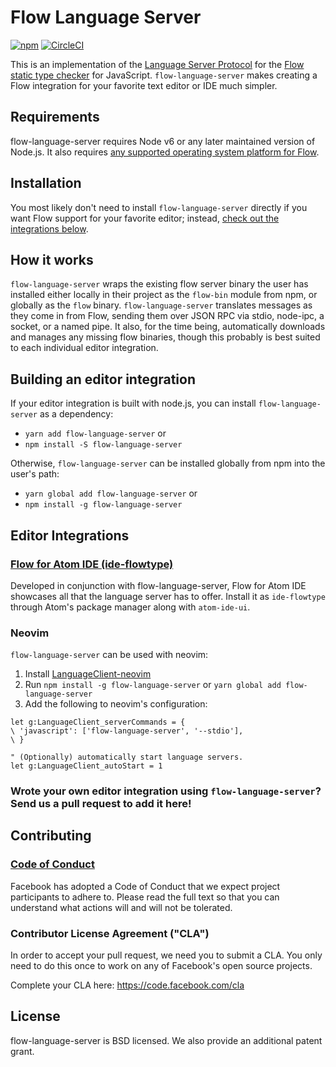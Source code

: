 # Flow Language Server

[![npm](https://img.shields.io/npm/v/flow-language-server.svg)](https://www.npmjs.com/package/flow-language-server) [![CircleCI](https://circleci.com/gh/flowtype/flow-language-server/tree/master.svg?style=shield&circle-token=58418cffe1efc61717f814506b22d443904db15d)](https://circleci.com/gh/flowtype/flow-language-server/tree/master)

This is an implementation of the [Language Server Protocol](https://github.com/Microsoft/language-server-protocol/) for the [Flow static type checker](https://flow.org/) for JavaScript. `flow-language-server` makes creating a Flow integration for your favorite text editor or IDE much simpler.

## Requirements
flow-language-server requires Node v6 or any later maintained version of Node.js.
It also requires [any supported operating system platform for Flow](https://github.com/facebook/flow/#requirements).

## Installation
You most likely don't need to install `flow-language-server` directly if you want Flow support for your favorite editor; instead, [check out the integrations below](#editor-integrations).

## How it works
`flow-language-server` wraps the existing flow server binary the user has installed either locally in their project as the `flow-bin` module from npm, or globally as the `flow` binary. `flow-language-server` translates messages as they come in from Flow, sending them over JSON RPC via stdio, node-ipc, a socket, or a named pipe. It also, for the time being, automatically downloads and manages any missing flow binaries, though this probably is best suited to each individual editor integration.

## Building an editor integration
If your editor integration is built with node.js, you can install `flow-language-server` as a dependency:
* `yarn add flow-language-server` or
* `npm install -S flow-language-server`

Otherwise, `flow-language-server` can be installed globally from npm into the user's path:
* `yarn global add flow-language-server` or
* `npm install -g flow-language-server`

## Editor Integrations

### [Flow for Atom IDE (ide-flowtype)](https://github.com/flowtype/ide-flowtype/)
Developed in conjunction with flow-language-server, Flow for Atom IDE showcases all that the language server has to offer. Install it as `ide-flowtype` through Atom's package manager along with `atom-ide-ui`.

### Neovim
`flow-language-server` can be used with neovim:
1. Install [LanguageClient-neovim](https://github.com/autozimu/LanguageClient-neovim)
2. Run `npm install -g flow-language-server` or `yarn global add flow-language-server`
3. Add the following to neovim's configuration:

```
let g:LanguageClient_serverCommands = {
\ 'javascript': ['flow-language-server', '--stdio'],
\ }

" (Optionally) automatically start language servers.
let g:LanguageClient_autoStart = 1
```

### Wrote your own editor integration using `flow-language-server`? Send us a pull request to add it here!

## Contributing

### [Code of Conduct](https://code.facebook.com/codeofconduct)
Facebook has adopted a Code of Conduct that we expect project participants to adhere to. Please read the full text so that you can understand what actions will and will not be tolerated.

### Contributor License Agreement ("CLA")
In order to accept your pull request, we need you to submit a CLA. You only need
to do this once to work on any of Facebook's open source projects.

Complete your CLA here: <https://code.facebook.com/cla>

## License
flow-language-server is BSD licensed. We also provide an additional patent grant.
